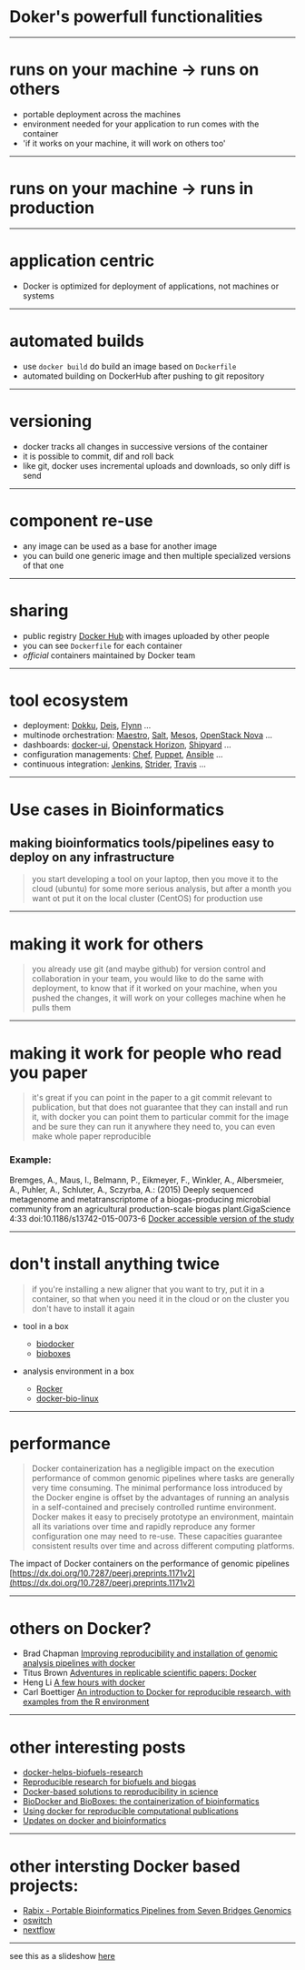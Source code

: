 # Doker's powerfull functionalities

---

# runs on your machine -> runs on others
- portable deployment across the machines
- environment needed for your application to run comes with the container
- 'if it works on your machine, it will work on others too'
---

# runs on your machine -> runs in production

---

# application centric
- Docker is optimized for deployment of applications, not machines or systems

---

# automated builds
- use `docker build` do build an image based on `Dockerfile`
- automated building on DockerHub after pushing to git repository

---

# versioning
- docker tracks all changes in successive versions of the container
- it is possible to commit, dif and roll back
- like git, docker uses incremental uploads and downloads, so only diff is send

---

# component re-use
- any image can be used as a base for another image
- you can build one generic image and then multiple specialized versions of that one

---

# sharing
- public registry [Docker Hub](https://hub.docker.com/) with images uploaded by other people
- you can see `Dockerfile` for each container
- _official_ containers maintained by Docker team

---

# tool ecosystem
- deployment: [Dokku](http://progrium.viewdocs.io/dokku/), [Deis](http://deis.io/), [Flynn](https://flynn.io/) ...
- multinode orchestration: [Maestro](https://github.com/toscanini/maestro), [Salt](http://saltstack.com/), [Mesos](https://mesos.apache.org/), [OpenStack Nova](http://docs.openstack.org/developer/nova/) ...
- dashboards: [docker-ui](https://github.com/crosbymichael/dockerui), [Openstack Horizon](http://docs.openstack.org/developer/horizon/), [Shipyard](https://shipyard-project.com/) ...
- configuration managements: [Chef](https://www.chef.io/chef/), [Puppet](https://puppetlabs.com/), [Ansible](http://www.ansible.com/home) ...
- continuous integration: [Jenkins](https://jenkins-ci.org/), [Strider](https://github.com/Strider-CD/strider), [Travis](https://travis-ci.org/) ...

---

# Use cases in Bioinformatics
## making bioinformatics tools/pipelines easy to deploy on any infrastructure
> you start developing a tool on your laptop, then you move it to the cloud (ubuntu) for some more serious analysis, but after a month you want ot put it on the local cluster (CentOS) for production use

---

# making it work for others
> you already use git (and maybe github) for version control and collaboration in your team, you would like to do the same with deployment, to know that if it worked on your machine, when you pushed the changes, it will work on your colleges machine when he pulls them

---

# making it work for people who read you paper
> it's great if you can point in the paper to a git commit relevant to publication, but that does not guarantee that they can install and run it, with docker you can point them to particular commit for the image and be sure they can run it anywhere they need to, you can even make whole paper reproducible

### Example:

Bremges, A., Maus, I., Belmann, P., Eikmeyer, F., Winkler, A., Albersmeier, A., Puhler, A., Schluter, A., Sczyrba, A.: (2015) Deeply sequenced metagenome and metatranscriptome of a biogas-producing microbial community from an agricultural production-scale biogas plant.GigaScience 4:33 doi:10.1186/s13742-015-0073-6 [Docker accessible version of the study](https://registry.hub.docker.com/u/metagenomics/2015-biogas-cebitec/)

---

# don't install anything twice
> if you're installing a new aligner that you want to try, put it in a container, so that when you need it in the cloud or on the cluster you don't have to install it again

- tool in a box
  - [biodocker](https://github.com/BioDocker)
  - [bioboxes](https://github.com/bioboxes)

- analysis environment in a box
  - [Rocker](https://github.com/rocker-org)
  - [docker-bio-linux](https://hub.docker.com/r/gawbul/docker-bio-linux8/)

---

# performance
> Docker containerization has a negligible impact on the execution performance of common genomic pipelines where tasks are generally very time consuming. The minimal performance loss introduced by the Docker engine is offset by the advantages of running an analysis in a self-contained and precisely controlled runtime environment. Docker makes it easy to precisely prototype an environment, maintain all its variations over time and rapidly reproduce any former configuration one may need to re-use. These capacities guarantee consistent results over time and across different computing platforms.

The impact of Docker containers on the performance of genomic pipelines [https://dx.doi.org/10.7287/peerj.preprints.1171v2](https://dx.doi.org/10.7287/peerj.preprints.1171v2)

---

# others on Docker?
- Brad Chapman [Improving reproducibility and installation of genomic analysis pipelines with docker](http://bcb.io/2014/03/06/improving-reproducibility-and-installation-of-genomic-analysis-pipelines-with-docker/)
- Titus Brown [Adventures in replicable scientific papers: Docker](http://ivory.idyll.org/blog//2015-docker-and-replicating-papers.html)
- Heng Li [A few hours with docker](https://lh3.github.io/2015/04/25/a-few-hours-with-docker/)
- Carl Boettiger [An introduction to Docker for reproducible research, with examples from the R environment](http://arxiv.org/abs/1410.0846)

---

# other interesting posts
- [docker-helps-biofuels-research](http://www.software.ac.uk/blog/2015-07-30-docker-helps-biofuels-research)
- [Reproducible research for biofuels and biogas](http://www.eurekalert.org/pub_releases/2015-07/g-rrf072715.php)
- [Docker-based solutions to reproducibility in science](http://blog.sbgenomics.com/docker-based-solutions-to-reproducibility-in-science/)
- [BioDocker and BioBoxes: the containerization of bioinformatics](http://www.acgt.me/blog/2015/8/25/biodocker-and-bioboxes-the-containerization-of-bioinformatics)
- [Using docker for reproducible computational publications](http://melissagymrek.com/science/2014/08/29/docker-reproducible-research.html)
- [Updates on docker and bioinformatics](http://bioinfoblog.it/2015/03/updates-on-docker-and-bioinformatics/)

---

# other intersting Docker based projects:
- [Rabix - Portable Bioinformatics Pipelines from Seven Bridges Genomics](https://www.rabix.org)
- [oswitch](https://github.com/wurmlab/oswitch)
- [nextflow](http://www.nextflow.io/)

---

see this as a slideshow [here](https://gnab.github.io/remark/remarkise?url=https%3A%2F%2Fraw.githubusercontent.com%2Fmkuzak%2Fshipcamel%2Fmaster%2FDocker-use-cases.md#1)
